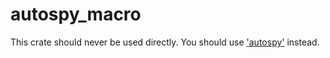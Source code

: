 # autospy_macro

This crate should never be used directly. You should use ['autospy'](https://crates.io/crates/autospy) instead.
